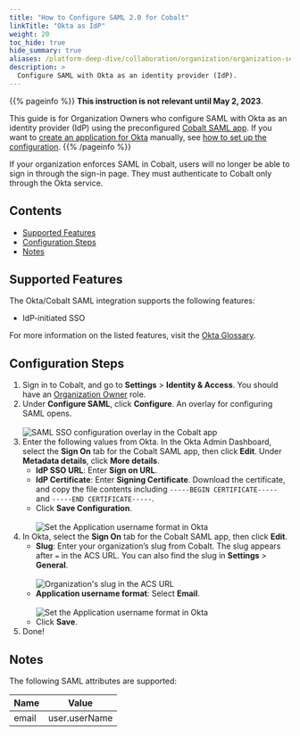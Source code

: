 ```yaml
---
title: "How to Configure SAML 2.0 for Cobalt"
linkTitle: "Okta as IdP"
weight: 20
toc_hide: true
hide_summary: true
aliases: /platform-deep-dive/collaboration/organization/organization-settings/saml-sso/okta/
description: >
  Configure SAML with Okta as an identity provider (IdP).
---
```


{{% pageinfo %}}
**This instruction is not relevant until May 2, 2023**.

This guide is for Organization Owners who configure SAML with Okta as an identity provider (IdP) using the preconfigured [Cobalt SAML app](https://www.okta.com/integrations/cobalt/). If you want to [create an application for Okta](https://help.okta.com/en-us/Content/Topics/Apps/Apps_App_Integration_Wizard_SAML.htm?cshid=ext_Apps_App_Integration_Wizard-saml) manually, see [how to set up the configuration](/platform-deep-dive/organization/organization-settings/saml-sso/#okta).
{{% /pageinfo %}}

If your organization enforces SAML in Cobalt, users will no longer be able to sign in through the sign-in page. They must authenticate to Cobalt only through the Okta service.

## Contents

- [Supported Features](#supported-features)
- [Configuration Steps](#configuration-steps)
- [Notes](#notes)

## Supported Features

The Okta/Cobalt SAML integration supports the following features:

- IdP-initiated SSO

For more information on the listed features, visit the [Okta Glossary](https://help.okta.com/en/prod/Content/Topics/Reference/glossary.htm).

## Configuration Steps

1. Sign in to Cobalt, and go to **Settings** > **Identity & Access**. You should have an [Organization Owner](/getting-started/glossary/#organization-owner) role.
1. Under **Configure SAML**, click **Configure**. An overlay for configuring SAML opens.<br><br>
    ![SAML SSO configuration overlay in the Cobalt app](/deepdive/configure-SAML-overlay.png "SAML SSO configuration overlay in the Cobalt app")
1. Enter the following values from Okta. In the Okta Admin Dashboard, select the **Sign On** tab for the Cobalt SAML app, then click **Edit**. Under **Metadata details**, click **More details**.
    - **IdP SSO URL**: Enter **Sign on URL**.
    - **IdP Certificate**: Enter **Signing Certificate**. Download the certificate, and copy the file contents including `-----BEGIN CERTIFICATE-----` and `-----END CERTIFICATE-----`.
    - Click **Save Configuration**.<br><br>
    ![Set the Application username format in Okta](/deepdive/Okta-SAML-configurations.png "Set the Application username format in Okta")
1. In Okta, select the **Sign On** tab for the Cobalt SAML app, then click **Edit**.
    - **Slug**: Enter your organization’s slug from Cobalt. The slug appears after `=` in the ACS URL. You can also find the slug in **Settings** > **General**.<br><br>
    ![Organization's slug in the ACS URL](/deepdive/slug-acs-url.png "Organization's slug in the ACS URL")
    - **Application username format**: Select **Email**.<br><br>
    ![Set the Application username format in Okta](/deepdive/Okta-app-username-format.png "Set the Application username format in Okta")
    - Click **Save**.
1. Done!

## Notes

The following SAML attributes are supported:

| Name      | Value          |
| --------- | -------------- |
| email     | user.userName     |
